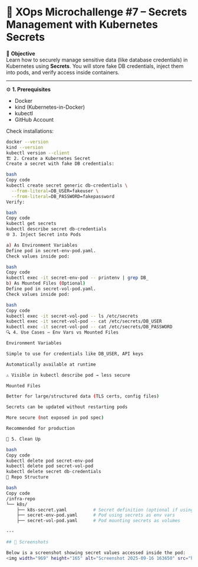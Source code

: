 # 🚀 XOps Microchallenge #7 – Secrets Management with Kubernetes Secrets

📌 **Objective**  
Learn how to securely manage sensitive data (like database credentials) in Kubernetes using **Secrets**. You will store fake DB credentials, inject them into pods, and verify access inside containers.

---

⚙️ **1. Prerequisites**  
- Docker  
- kind (Kubernetes-in-Docker)  
- kubectl  
- GitHub Account  

Check installations:  
```bash
docker --version
kind --version
kubectl version --client
🏗️ 2. Create a Kubernetes Secret
Create a secret with fake DB credentials:

bash
Copy code
kubectl create secret generic db-credentials \
  --from-literal=DB_USER=fakeuser \
  --from-literal=DB_PASSWORD=fakepassword
Verify:

bash
Copy code
kubectl get secrets
kubectl describe secret db-credentials
🌐 3. Inject Secret into Pods

a) As Environment Variables
Define pod in secret-env-pod.yaml.
Check values inside pod:

bash
Copy code
kubectl exec -it secret-env-pod -- printenv | grep DB_
b) As Mounted Files (Optional)
Define pod in secret-vol-pod.yaml.
Check values inside pod:

bash
Copy code
kubectl exec -it secret-vol-pod -- ls /etc/secrets
kubectl exec -it secret-vol-pod -- cat /etc/secrets/DB_USER
kubectl exec -it secret-vol-pod -- cat /etc/secrets/DB_PASSWORD
🔍 4. Use Cases – Env Vars vs Mounted Files

Environment Variables

Simple to use for credentials like DB_USER, API keys

Automatically available at runtime

⚠️ Visible in kubectl describe pod → less secure

Mounted Files

Better for large/structured data (TLS certs, config files)

Secrets can be updated without restarting pods

More secure (not exposed in pod spec)

Recommended for production

🧹 5. Clean Up

bash
Copy code
kubectl delete pod secret-env-pod
kubectl delete pod secret-vol-pod
kubectl delete secret db-credentials
📂 Repo Structure

bash
Copy code
/infra-repo
└── k8s/
    ├── k8s-secret.yaml          # Secret definition (optional if using kubectl create)
    ├── secret-env-pod.yaml      # Pod using secrets as env vars
    ├── secret-vol-pod.yaml      # Pod mounting secrets as volumes

---

## 📸 Screenshots

Below is a screenshot showing secret values accessed inside the pod:
<img width="969" height="165" alt="Screenshot 2025-09-16 163650" src="https://github.com/user-attachments/assets/6f5d865d-90e9-45c8-bf9d-f48cdd4bdc6d" />



